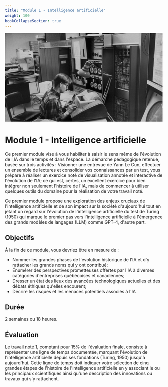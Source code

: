 ```yaml
---
title: "Module 1 - Intelligence artificielle"
weight: 100
bookCollapseSection: true
---
```


![](/images/gofai.webp)

# Module 1 - Intelligence artificielle

Ce premier module vise à vous habiliter à saisir le sens même de l'évolution de
l,IA dans le temps et dans l'espace. La démarche pédagogique retenue, basée sur
trois activités : Visionner une entrevue de Yann Le Cun, effectuer un ensemble
de lectures et consolider vos connaissances par un test, vous prépare à réaliser
un exercice noté de visualisation annotée et interactive de l'évolution de l'IA;
ce qui est, certes, un excellent exercice pour bien intégrer non seulement
l'histoire de l'IA, mais de commencer à utiliser quelques outils du domaine pour
la réalisation de votre travail noté.

Ce premier module propose une exploration des enjeux cruciaux de l'intelligence
artificielle et de son impact sur la société d'aujourd'hui tout en jetant un
regard sur l'évolution de l'intelligence artificielle du test de Turing (1950)
qui marque le premier pas vers l'intelligence artificielle à l'émergence des
grands modèles de langages (LLM) comme GPT-4, d'autre part.

## Objectifs

À la fin de ce module, vous devriez être en mesure de :

* Nommer les grandes phases de l'évolution historique de l'IA et d'y rattacher les grands noms qui y ont contribué;
* Énumérer des perspectives prometteuses offertes par l'IA à diverses catégories d'entreprises québécoises et canadiennes;
* Dresser un état des lieux des avancées technologiques actuelles et des débats éthiques qu'elles encourent;
* Décrire les risques et les menaces potentiels associés à l'IA

## Durée

2 semaines ou 18 heures.

## Évaluation

Le [travail noté 1](/docs/module1/travail-noté-1), comptant pour 15% de
l'évaluation finale, consiste à représenter une ligne de temps documentée,
marquant l'évolution de l'intelligence artificielle depuis ses fondations
(Turing, 1950) jusqu'à aujourd'hui. Cette ligne de temps doit indiquer votre
sélection de cinq grandes étapes de l'histoire de l'intelligence artificielle en
y associant le ou les principaux scientifiques ainsi qu'une description des
innovations ou travaux qui s'y rattachent.

